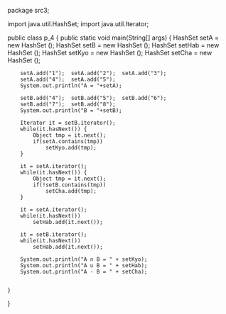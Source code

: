 package src3;

import java.util.HashSet;
import java.util.Iterator;

public class p_4 {
	public static void main(String[] args) {
		HashSet setA = new HashSet ();
		HashSet setB = new HashSet ();
		HashSet setHab = new HashSet ();
		HashSet setKyo = new HashSet ();
		HashSet setCha = new HashSet ();
		
		setA.add("1");	setA.add("2");	setA.add("3");
		setA.add("4");	setA.add("5");	
		System.out.println("A = "+setA);

		setB.add("4");	setB.add("5");	setB.add("6");
		setB.add("7");	setB.add("8");	
		System.out.println("B = "+setB);
		
		Iterator it = setB.iterator();
		while(it.hasNext()) {
			Object tmp = it.next();
			if(setA.contains(tmp))
				setKyo.add(tmp);
		}
		
		it = setA.iterator();
		while(it.hasNext()) {
			Object tmp = it.next();
			if(!setB.contains(tmp))
				setCha.add(tmp);
		}
		
		it = setA.iterator();
		while(it.hasNext())
			setHab.add(it.next());

		it = setB.iterator();
		while(it.hasNext())
			setHab.add(it.next());

		System.out.println("A ∩ B = " + setKyo);
		System.out.println("A ∪ B = " + setHab);
		System.out.println("A - B = " + setCha);
		

	}
	
}
